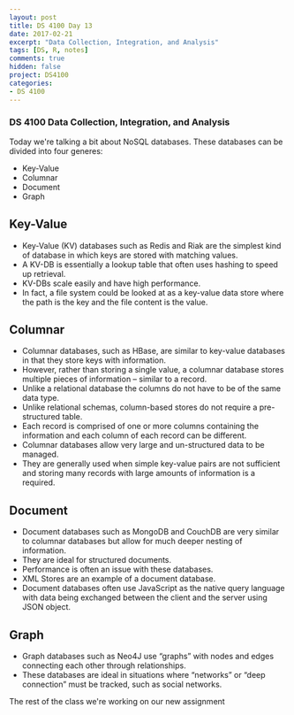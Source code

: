 ```yaml
---
layout: post
title: DS 4100 Day 13
date: 2017-02-21
excerpt: "Data Collection, Integration, and Analysis"
tags: [DS, R, notes]
comments: true
hidden: false
project: DS4100
categories:
- DS 4100
---
```


### DS 4100 Data Collection, Integration, and Analysis

Today we're talking a bit about NoSQL databases. These databases can be divided into four generes:

* Key-Value
* Columnar
* Document
* Graph

## Key-Value

* Key-Value (KV) databases such as Redis and Riak are the simplest kind of database in which keys are stored with matching values. 
* A KV-DB is essentially a lookup table that often uses hashing to speed up retrieval.
* KV-DBs scale easily and have high performance.
* In fact, a file system could be looked at as a key-value data store where the path is the key and the file content is the value.

## Columnar 

* Columnar databases, such as HBase, are similar to key-value databases in that they store keys with information. 
* However, rather than storing a single value, a columnar database stores multiple pieces of information – similar to a record.
* Unlike a relational database the columns do not have to be of the same data type.
* Unlike relational schemas, column-based stores do not require a pre-structured table. 
* Each record is comprised of one or more columns containing the information and each column of each record can be different.
* Columnar databases allow very large and un-structured data to be managed.
* They are generally used when simple key-value pairs are not sufficient and storing many records with large amounts of information is a required.

## Document

* Document databases such as MongoDB and CouchDB are very similar to columnar databases but allow for much deeper nesting of information.
* They are ideal for structured documents.
* Performance is often an issue with these databases.
* XML Stores are an example of a document database.
* Document databases often use JavaScript as the native query language with data being exchanged between the client and the server using JSON object.

## Graph

* Graph databases such as Neo4J use “graphs” with nodes and edges connecting each other through relationships.
* These databases are ideal in situations where “networks” or “deep connection” must be tracked, such as social networks.

The rest of the class we're working on our new assignment